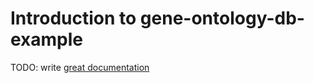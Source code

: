 # Introduction to gene-ontology-db-example

TODO: write [great documentation](http://jacobian.org/writing/great-documentation/what-to-write/)
